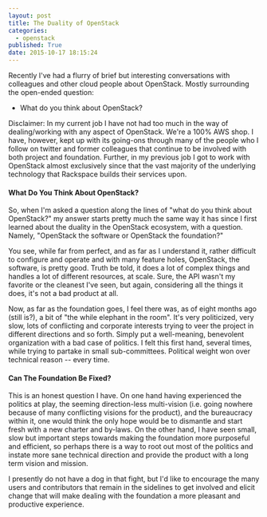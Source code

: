 ```yaml
---
layout: post
title: The Duality of OpenStack
categories:
  - openstack
published: True
date: 2015-10-17 18:15:24
---
```


Recently I've had a flurry of brief but interesting conversations with colleagues and other cloud people about OpenStack. Mostly surrounding the open-ended question:

 * What do you think about OpenStack?


<!-- more -->

Disclaimer: In my current job I have not had too much in the way of dealing/working with any aspect of OpenStack. We're a 100% AWS shop. I have, however, kept up with its going-ons through many of the people who I follow on twitter and former colleagues that continue to be involved with both project and foundation. Further, in my previous job I got to work with OpenStack almost exclusively since that the vast majority of the underlying technology that Rackspace builds their services upon.

#### What Do You Think About OpenStack?

So, when I'm asked a question along the lines of "what do you think about OpenStack?" my answer starts pretty much the same way it has since I first learned about the duality in the OpenStack ecosystem, with a question. Namely, "OpenStack the software or OpenStack the foundation?"

You see, while far from perfect, and as far as I understand it, rather difficult to configure and operate and with many feature holes, OpenStack, the software, is pretty good. Truth be told, it does a lot of complex things and handles a lot of different resources, at scale. Sure, the API wasn't my favorite or the cleanest I've seen, but again, considering all the things it does, it's not a bad product at all.

Now, as far as the foundation goes, I feel there was, as of eight months ago (still is?), a bit of "the while elephant in the room". It's very politicized, very slow, lots of conflicting and corporate interests trying to veer the project in different directions and so forth. Simply put a well-meaning, benevolent organization with a bad case of politics. I felt this first hand, several times, while trying to partake in small sub-committees. Political weight won over technical reason -- every time.


#### Can The Foundation Be Fixed?

This is an honest question I have. On one hand having experienced the politics at play, the seeming direction-less multi-vision (i.e. going nowhere because of many conflicting visions for the product), and the bureaucracy within it, one would think the only hope would be to dismantle and start fresh with a new charter and by-laws. On the other hand, I have seen small, slow but important steps towards making the foundation more purposeful and efficient, so perhaps there is a way to root out most of the politics and instate more sane technical direction and provide the product with a long term vision and mission.

I presently do not have a dog in that fight, but I'd like to encourage the many users and contributors that remain in the sidelines to get involved and elicit change that will make dealing with the foundation a more pleasant and productive experience.